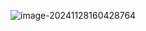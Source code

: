 ![image-20241128160428764](https://tc8483.oss-cn-beijing.aliyuncs.com/image/image-20241128160428764.png)